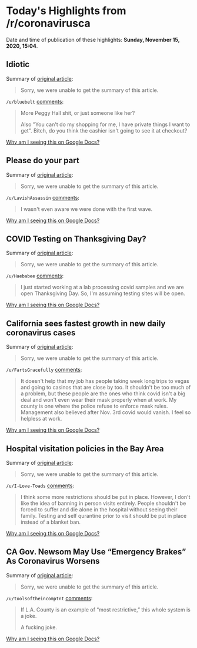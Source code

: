 # Today's Highlights from /r/coronavirusca

Date and time of publication of these highlights: **Sunday, November 15, 2020, 15:04**.

## Idiotic

Summary of [original article](https://v.redd.it/vev91lj48fz51):

> Sorry, we were unable to get the summary of this article.

`/u/bluebelt` [comments](https://www.reddit.com/r/CoronavirusCA/comments/juqpfn/idiotic/):

> More Peggy Hall shit, or just someone like her?
> 
> Also "You can't do my shopping for me, I have private things I want to get". Bitch, do you think the cashier isn't going to see it at checkout?

[Why am I seeing this on Google Docs?](https://docs.google.com/document/d/1Dc6We63vOXIZsc0op-Bt4abqkYjXzOigalQqFxmvvbM/edit?usp=sharing)

## Please do your part

Summary of [original article](https://i.imgur.com/P21JMl0.jpg):

> Sorry, we were unable to get the summary of this article.

`/u/LavishAssassin` [comments](https://www.reddit.com/r/CoronavirusCA/comments/juuaxc/please_do_your_part/):

> I wasn't even aware we were done with the first wave.

[Why am I seeing this on Google Docs?](https://docs.google.com/document/d/1Dc6We63vOXIZsc0op-Bt4abqkYjXzOigalQqFxmvvbM/edit?usp=sharing)

## COVID Testing on Thanksgiving Day?

Summary of [original article](https://www.reddit.com/r/CoronavirusCA/comments/juh324/covid_testing_on_thanksgiving_day/):

> Sorry, we were unable to get the summary of this article.

`/u/Haebabee` [comments](https://www.reddit.com/r/CoronavirusCA/comments/juh324/covid_testing_on_thanksgiving_day/):

> I just started working at a lab processing covid samples and we are open Thanksgiving Day. So,  I'm assuming testing sites will be open.

[Why am I seeing this on Google Docs?](https://docs.google.com/document/d/1Dc6We63vOXIZsc0op-Bt4abqkYjXzOigalQqFxmvvbM/edit?usp=sharing)

## California sees fastest growth in new daily coronavirus cases

Summary of [original article](https://www.cnn.com/2020/11/13/us/california-covid-cases-daily-rate-increase/index.html):

> Sorry, we were unable to get the summary of this article.

`/u/FartsGracefully` [comments](https://www.reddit.com/r/CoronavirusCA/comments/ju4obw/california_sees_fastest_growth_in_new_daily/):

> It doesn't help that my job has people taking week long trips to vegas and going to casinos that are close by too. It shouldn't be too much of a problem, but these people are the ones who think covid isn't a big deal and won't even wear their mask properly when at work.  My county is one where the police refuse to enforce mask rules. Management also believed after Nov. 3rd covid would vanish. I feel so helpless at work.

[Why am I seeing this on Google Docs?](https://docs.google.com/document/d/1Dc6We63vOXIZsc0op-Bt4abqkYjXzOigalQqFxmvvbM/edit?usp=sharing)

## Hospital visitation policies in the Bay Area

Summary of [original article](https://www.reddit.com/r/CoronavirusCA/comments/jugcjz/hospital_visitation_policies_in_the_bay_area/):

> Sorry, we were unable to get the summary of this article.

`/u/I-Love-Toads` [comments](https://www.reddit.com/r/CoronavirusCA/comments/jugcjz/hospital_visitation_policies_in_the_bay_area/):

> I think some more restrictions should be put in place. However, I don't like the idea of banning in person visits entirely. People shouldn't be forced to suffer and die alone in the hospital without seeing their family. Testing and self qurantine prior to visit should be put in place instead of a blanket ban.

[Why am I seeing this on Google Docs?](https://docs.google.com/document/d/1Dc6We63vOXIZsc0op-Bt4abqkYjXzOigalQqFxmvvbM/edit?usp=sharing)

## CA Gov. Newsom May Use “Emergency Brakes” As Coronavirus Worsens

Summary of [original article](https://deadline.com/2020/11/california-gavin-newsom-coronavirus-emergency-brakes-restrictions-1234615553/):

> Sorry, we were unable to get the summary of this article.

`/u/toolsoftheincomptnt` [comments](https://www.reddit.com/r/CoronavirusCA/comments/jttcgw/ca_gov_newsom_may_use_emergency_brakes_as/):

> If L.A. County is an example of “most restrictive,” this whole system is a joke.
> 
> A fucking joke.

[Why am I seeing this on Google Docs?](https://docs.google.com/document/d/1Dc6We63vOXIZsc0op-Bt4abqkYjXzOigalQqFxmvvbM/edit?usp=sharing)

